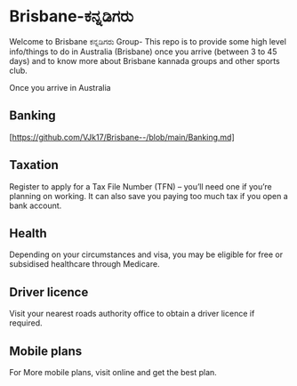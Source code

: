 # Brisbane-ಕನ್ನಡಿಗರು
Welcome to Brisbane ಕನ್ನಡಿಗರು Group- This repo is to provide some high level info/things to do in Australia (Brisbane) once you arrive (between 3 to 45 days) and to know more about Brisbane kannada groups and other sports club. 

Once you arrive in Australia

## Banking
  [https://github.com/VJk17/Brisbane--/blob/main/Banking.md]

## Taxation
Register to apply for a Tax File Number (TFN) – you’ll need one if you’re planning on working. It can also save you paying too much tax if you open a bank account.

## Health
Depending on your circumstances and visa, you may be eligible for free or subsidised healthcare through Medicare.

## Driver licence
Visit your nearest roads authority office to obtain a driver licence if required.

## Mobile plans
For More mobile plans, visit online and get the best plan.

